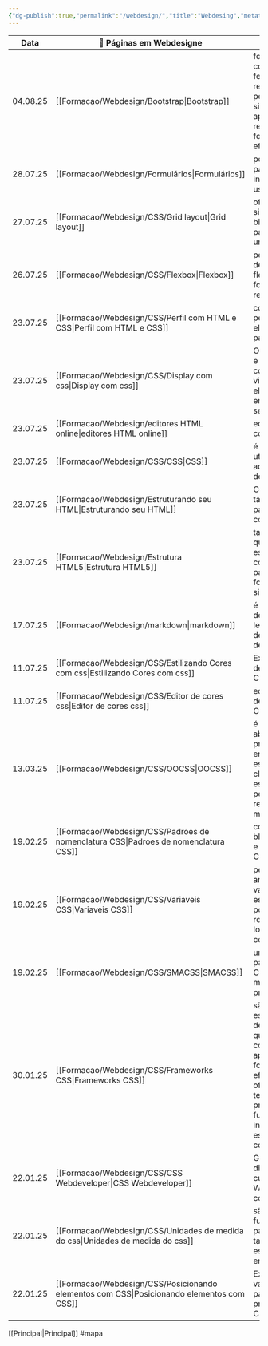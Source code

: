 ```yaml
---
{"dg-publish":true,"permalink":"/webdesign/","title":"Webdesing","metatags":{"description":"Estudos em WebDesign"},"contentClasses":"cards","noteIcon":"default","updated":"2025-08-27T07:44:40.243-03:00"}
---
```



<!-- QueryToSerialize: TABLE WITHOUT ID dateformat(file.mtime, "dd.MM.yy") as "Data", file.link AS "🎨 Páginas em Webdesigne", dg-metatags.description AS "📄 Descrição" FROM "Formacao/Webdesign" WHERE dg-publish AND class!="mapa" AND file.name != this.file.name SORT file.mtime DESC LIMIT 100 -->
<!-- SerializedQuery: TABLE WITHOUT ID dateformat(file.mtime, "dd.MM.yy") as "Data", file.link AS "🎨 Páginas em Webdesigne", dg-metatags.description AS "📄 Descrição" FROM "Formacao/Webdesign" WHERE dg-publish AND class!="mapa" AND file.name != this.file.name SORT file.mtime DESC LIMIT 100 -->

| Data     | 🎨 Páginas em Webdesigne                                                                     | 📄 Descrição                                                                                                                                                                                                       |
| -------- | -------------------------------------------------------------------------------------------- | ------------------------------------------------------------------------------------------------------------------------------------------------------------------------------------------------------------------ |
| 04.08.25 | [[Formacao/Webdesign/Bootstrap\|Bootstrap]]                                               | fornece um conjunto de ferramentas e recursos que permitem criar sites e aplicações responsivos de forma rápida e eficiente.                                                                                       |
| 28.07.25 | [[Formacao/Webdesign/Formulários\|Formulários]]                                           | possui campos para coletar informações dos usuários                                                                                                                                                                |
| 27.07.25 | [[Formacao/Webdesign/CSS/Grid layout\|Grid layout]]                                       | oferece um sistema bidimensional para criação de um layout                                                                                                                                                         |
| 26.07.25 | [[Formacao/Webdesign/CSS/Flexbox\|Flexbox]]                                               | permite a criação de layouts flexíveis de forma dinâmica e responsiva                                                                                                                                              |
| 23.07.25 | [[Formacao/Webdesign/CSS/Perfil com HTML e CSS\|Perfil com HTML e CSS]]                   | como personalizar elementos da sua página web                                                                                                                                                                      |
| 23.07.25 | [[Formacao/Webdesign/CSS/Display com css\|Display com css]]                               | Organiza o layout e determina o comportamento visual de um elemento HTML em relação ao seu conteúdo                                                                                                                |
| 23.07.25 | [[Formacao/Webdesign/editores HTML online\|editores HTML online]]                         | editores de código online                                                                                                                                                                                          |
| 23.07.25 | [[Formacao/Webdesign/CSS/CSS\|CSS]]                                                       | é um mecanismo utilizado para adicionar estilo a documentos web                                                                                                                                                    |
| 23.07.25 | [[Formacao/Webdesign/Estruturando seu HTML\|Estruturando seu HTML]]                       | Como usar as tags div e span para organizar o conteúdo do site                                                                                                                                                     |
| 23.07.25 | [[Formacao/Webdesign/Estrutura HTML5\|Estrutura HTML5]]                                   | tags semânticas que ajudam a estruturar o conteúdo de uma página web de forma mais significativa.                                                                                                                  |
| 17.07.25 | [[Formacao/Webdesign/markdown\|markdown]]                                                 | é uma linguagem de marcação leve com sintaxe de formatação de texto simples                                                                                                                                        |
| 11.07.25 | [[Formacao/Webdesign/CSS/Estilizando Cores com css\|Estilizando Cores com css]]           | Exemplo de uso de cores com CSS                                                                                                                                                                                    |
| 11.07.25 | [[Formacao/Webdesign/CSS/Editor de cores css\|Editor de cores css]]                       | editor interativo de cores com CSS                                                                                                                                                                                 |
| 13.03.25 | [[Formacao/Webdesign/CSS/OOCSS\|OOCSS]]                                                   | é uma abordagem que promove a encapsulação de estilos em classes específicos, permitindo maior reutilização e manutenibilidade.                                                                                    |
| 19.02.25 | [[Formacao/Webdesign/CSS/Padroes de nomenclatura CSS\|Padroes de nomenclatura CSS]]       | como nomear bloco, elemento e modificador no CSS                                                                                                                                                                   |
| 19.02.25 | [[Formacao/Webdesign/CSS/Variaveis CSS\|Variaveis CSS]]                                   | permitem armazenar valores específicos que podem ser reutilizados ao longo do seu código.                                                                                                                          |
| 19.02.25 | [[Formacao/Webdesign/CSS/SMACSS\|SMACSS]]                                                 | uma metodologia para organizar o CSS e facilitar a manutenção de projetos web.                                                                                                                                     |
| 30.01.25 | [[Formacao/Webdesign/CSS/Frameworks CSS\|Frameworks CSS]]                                 | são ferramentas essenciais para desenvolvedores que permitem construir sites e aplicativos de forma rápida e eficiente. Eles oferecem templates prontos, funcionalidades integradas e estilos visuais consistentes |
| 22.01.25 | [[Formacao/Webdesign/CSS/CSS Webdeveloper\|CSS Webdeveloper]]                             | Gráfico das disciplinas do cursos de Webdeveloper com CSS                                                                                                                                                          |
| 22.01.25 | [[Formacao/Webdesign/CSS/Unidades de medida do css\|Unidades de medida do css]]           | são fundamentais para definir tamanhos e espaçamentos em elementos                                                                                                                                                 |
| 22.01.25 | [[Formacao/Webdesign/CSS/Posicionando elementos com CSS\|Posicionando elementos com CSS]] | Existem cinco valores principais para a propriedade CSS `position`                                                                                                                                                 |
<!-- SerializedQuery END -->

[[Principal\|Principal]] #mapa
